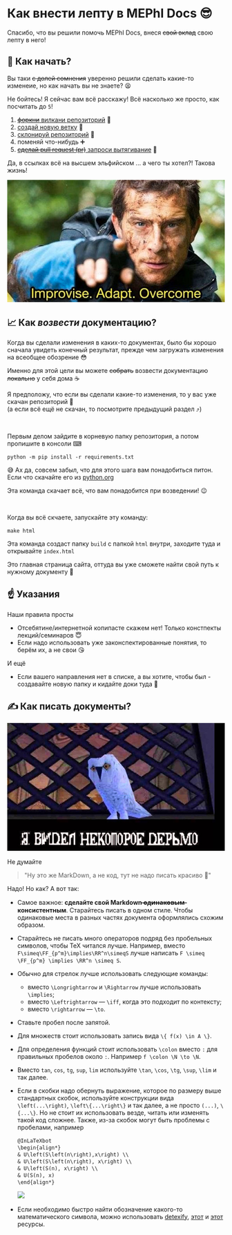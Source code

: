 # Как внести лепту в MEPhI Docs 😎

Спасибо, что вы решили помочь MEPhI Docs, внеся ~~свой вклад~~ свою лепту в него!

## 👶 Как начать?

Вы таки ~~с долей сомнения~~ уверенно решили сделать какие-то изменеие, но как начать вы не знаете? 😫

Не бойтесь! Я сейчас вам всё расскажу! Всё насколько же просто, как посчитать до `5`!

1) [~~форкни~~ вилкани репозиторий](https://docs.github.com/en/get-started/quickstart/fork-a-repo#forking-a-repository) 🍴
2) [создай новую ветку](https://docs.github.com/en/pull-requests/collaborating-with-pull-requests/proposing-changes-to-your-work-with-pull-requests/creating-and-deleting-branches-within-your-repository#creating-a-branch-via-the-branches-overview) 🌿
3) [склонируй репозиторий](https://docs.github.com/en/repositories/creating-and-managing-repositories/cloning-a-repository#cloning-a-repository) 🔽
4) поменяй что-нибудь ➕
5) [~~сделай pull request (pr)~~ запроси вытягивание](https://docs.github.com/en/pull-requests/collaborating-with-pull-requests/proposing-changes-to-your-work-with-pull-requests/creating-a-pull-request#creating-the-pull-request) 🤝

Да, в ссылках всё на высшем эльфийском ... а чего ты хотел?! Такова жизнь!

![Improvise. Adapt. Overcome ☝](docs/_static/images/improvise_adapt_overcome.jpg)

## 📈 Как *возвести* документацию?

Когда вы сделали изменения в каких-то документах, было бы хорошо сначала увидеть конечный результат, прежде чем загружать изменения на всеобщее обозрение 😳

Именно для этой цели вы можете ~~собрать~~ возвести документацию ~~локально~~ у себя дома ☕

Я предположу, что если вы сделали какие-то изменения, то у вас уже скачан репозиторий 🤔  
(а если всё ещё не скачан, то посмотрите предыдущий раздел ⤴)

<br>

Первым делом зайдите в корневую папку репозитория, а потом пропишите в консоли ⌨

```console
python -m pip install -r requirements.txt
```

😅 Ах да, совсем забыл, что для этого шага вам понадобиться питон. Если что скачайте его из [python.org](https://www.python.org/)

Эта команда скачает всё, что вам понадобится при возведении! 😉

<br>

Когда вы всё скчаете, запускайте эту команду:

```console
make html
```

Эта команда создаст папку `build` c папкой `html` внутри, заходите туда и открывайте `index.html`

Это главная страница сайта, оттуда вы уже сможете найти свой путь к нужному документу 🤗

## ☝ Указания

Наши правила просты

- Отсебятине/интернетной копипасте скажем нет! Только констпекты лекций/семинаров 😇
- Если надо использовать уже законспектированные понятия, то берём их, а не свои 😘

И ещё

- Если вашего направления нет в списке, а вы хотите, чтобы был - создавайте новую папку и кидайте доки туда 📁

## ✍ Как писать документы?

![Я ВИДЕЛ НЕКОТОРОЕ ДЕРЬМО (ГАРРИ ПОТТЕР)](docs/_static/images/wonky_ive_seen_some_shit.jpg)

Не думайте

> "Ну это же MarkDown, а не код, тут не надо писать красиво 💅"

Надо! Но как? А вот так:

- Самое важное: **сделайте свой Markdown ̶о̶д̶и̶н̶а̶к̶о̶в̶ы̶м̶ консистентным**. Старайтесь писать в одном стиле. Чтобы одинаковые места в разных частях документа оформлялись схожим образом.

- Старайтесь не писать много операторов подряд без пробельных символов, чтобы TeX читался лучше.
    Например, вместо `F\simeq\FF_{p^m}\implies\RR^n\simeqS` лучше написать `F \simeq \FF_{p^m} \implies \RR^n \simeq S`.
    
- Обычно для стрелок лучше использовать следующие команды:
  - вместо `\Longrightarrow` и `\Rightarrow` лучше использовать `\implies`;
  - вместо `\Leftrightarrow` &mdash; `\iff`, когда это подходит по контексту;
  - вместо `\rightarrow` &mdash; `\to`.

- Ставьте пробел после запятой.

- Для множеств стоит использовать запись вида `\{ f(x) \in A \}`.

- Для определения функций стоит использовать `\colon` вместо `:` для правильных пробелов около `:`. Например `f \colon \N \to \N`.

- Вместо `tan`, `cos`, `tg`, `sup`, `lim` используйте `\tan`, `\cos`, `\tg`, `\sup`, `\lim` и так далее.

- Если в скобки надо обернуть выражение, которое по размеру выше стандартных скобок, используйте конструкции вида `\left(...\right)`, `\left\{...\right\}` и так далее, а не просто `(...)`, `\{...\}`.
    Но не стоит их использовать везде, читать или изменять такой код сложнее.
    Также, из-за скобок могут быть проблемы с пробелами, например
    ```
    @InLaTeXbot
    \begin{align*}
    & U\left(S\left(n\right),x\right) \\
    & U\left(S\left(n\right), x\right) \\
    & U\left(S(n), x\right) \\
    & U(S(n), x)
    \end{align*}
    ```

    <img src="https://i.imgur.com/e3ZbQrW.png" height="150"/>

- Если необходимо быстро найти обозначение какого-то математического символа, можно использовать [detexify](https://detexify.kirelabs.org/classify.html), [этот](https://oeis.org/wiki/List_of_LaTeX_mathematical_symbols) и [этот](http://tug.ctan.org/info/symbols/comprehensive/symbols-a4.pdf) ресурсы.
